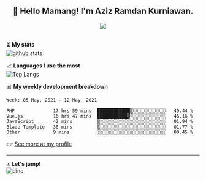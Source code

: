 <h2 align="center">👋 Hello Mamang! I'm Aziz Ramdan Kurniawan.</h2>  
<p align="center">
  <img src="https://komarev.com/ghpvc/?username=azizramdan"> <br><br>
</p>
    
⏳ **My stats**  
![github stats](https://github-readme-stats.vercel.app/api?username=azizramdan&show_icons=true&count_private=true&title_color=000&hide_border=true&hide_title=true)  

📈 **Languages I use the most**  
![Top Langs](https://github-readme-stats.vercel.app/api/top-langs/?username=azizramdan&layout=compact&langs_count=6&hide=tsql&hide_border=true&hide_title=true&exclude_repo=Futsal-Go,Futsal-Go-Admin,Sistem-Informasi-Sensus-Harian-Rawat-Inap)  

📊 **My weekly development breakdown**
<!--START_SECTION:waka-->
```text
Week: 05 May, 2021 - 12 May, 2021

PHP              17 hrs 59 mins  ████████████▒░░░░░░░░░░░░   49.44 % 
Vue.js           16 hrs 47 mins  ███████████▓░░░░░░░░░░░░░   46.16 % 
JavaScript       42 mins         ▒░░░░░░░░░░░░░░░░░░░░░░░░   01.94 % 
Blade Template   38 mins         ▒░░░░░░░░░░░░░░░░░░░░░░░░   01.77 % 
Other            9 mins          ░░░░░░░░░░░░░░░░░░░░░░░░░   00.45 % 
```
<!--END_SECTION:waka-->
👉 [See more at my profile](https://wakatime.com/@azizramdan)
***
🔝 **Let's jump!**  
![dino](https://raw.githubusercontent.com/azizramdan/azizramdan/master/dino.gif)  
